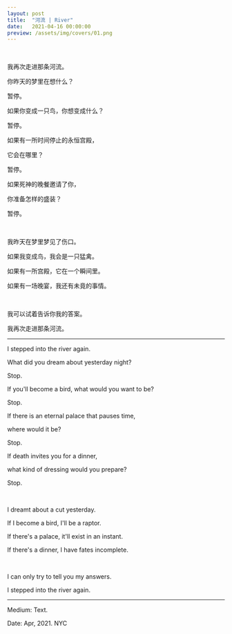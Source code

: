 ```yaml
---
layout: post
title:  "河流 | River"
date:   2021-04-16 00:00:00
preview: /assets/img/covers/01.png
---
```


<br>

我再次走进那条河流。

你昨天的梦里在想什么？

暂停。

如果你变成一只鸟，你想变成什么？

暂停。

如果有一所时间停止的永恒宫殿，

它会在哪里？

暂停。

如果死神的晚餐邀请了你，

你准备怎样的盛装？

暂停。

<br>

我昨天在梦里梦见了伤口。

如果我变成鸟，我会是一只猛禽。

如果有一所宫殿，它在一个瞬间里。

如果有一场晚宴，我还有未竟的事情。

<br>

我可以试着告诉你我的答案。

我再次走进那条河流。

---

I stepped into the river again.

What did you dream about yesterday night?

Stop.

If you'll become a bird, what would you want to be?

Stop.

If there is an eternal palace that pauses time,

where would it be?

Stop.

If death invites you for a dinner,

what kind of dressing would you prepare?

Stop.

<br>

I dreamt about a cut yesterday.

If I become a bird, I'll be a raptor.

If there's a palace, it'll exist in an instant.

If there's a dinner, I have fates incomplete.

<br>

I can only try to tell you my answers.

I stepped into the river again.

---

Medium: Text.

Date: Apr, 2021. NYC
